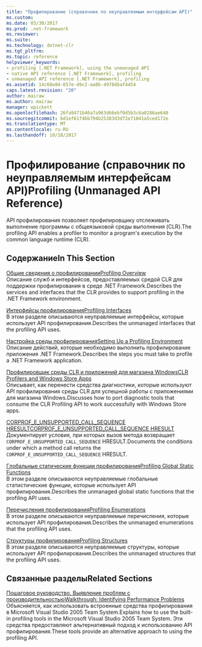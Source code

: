 ```yaml
---
title: "Профилирование (справочник по неуправляемым интерфейсам API)"
ms.custom: 
ms.date: 03/30/2017
ms.prod: .net-framework
ms.reviewer: 
ms.suite: 
ms.technology: dotnet-clr
ms.tgt_pltfrm: 
ms.topic: reference
helpviewer_keywords:
- profiling [.NET Framework], using the unmanaged API
- native API reference [.NET Framework], profiling
- unmanaged API reference [.NET Framework], profiling
ms.assetid: 14c68e84-657e-49c2-aa8b-4978dbaf4454
caps.latest.revision: "20"
author: mairaw
ms.author: mairaw
manager: wpickett
ms.openlocfilehash: 26fa9471b46a7a963d66ebf0d5b3c6a0286ae640
ms.sourcegitcommit: bd1ef61f4bb794b25383d3d72e71041a5ced172e
ms.translationtype: MT
ms.contentlocale: ru-RU
ms.lasthandoff: 10/18/2017
---
```

# <a name="profiling-unmanaged-api-reference"></a><span data-ttu-id="97171-102">Профилирование (справочник по неуправляемым интерфейсам API)</span><span class="sxs-lookup"><span data-stu-id="97171-102">Profiling (Unmanaged API Reference)</span></span>
<span data-ttu-id="97171-103">API профилирования позволяет профилировщику отслеживать выполнение программы с общеязыковой среды выполнения (CLR).</span><span class="sxs-lookup"><span data-stu-id="97171-103">The profiling API enables a profiler to monitor a program's execution by the common language runtime (CLR).</span></span>  
  
## <a name="in-this-section"></a><span data-ttu-id="97171-104">Содержание</span><span class="sxs-lookup"><span data-stu-id="97171-104">In This Section</span></span>  
 [<span data-ttu-id="97171-105">Общие сведения о профилировании</span><span class="sxs-lookup"><span data-stu-id="97171-105">Profiling Overview</span></span>](../../../../docs/framework/unmanaged-api/profiling/profiling-overview.md)  
 <span data-ttu-id="97171-106">Описание служб и интерфейсов, предоставляемых средой CLR для поддержки профилирования в среде .NET Framework.</span><span class="sxs-lookup"><span data-stu-id="97171-106">Describes the services and interfaces that the CLR provides to support profiling in the .NET Framework environment.</span></span>  
  
 [<span data-ttu-id="97171-107">Интерфейсы профилирования</span><span class="sxs-lookup"><span data-stu-id="97171-107">Profiling Interfaces</span></span>](../../../../docs/framework/unmanaged-api/profiling/profiling-interfaces.md)  
 <span data-ttu-id="97171-108">В этом разделе описываются неуправляемые интерфейсы, которые использует API профилирования.</span><span class="sxs-lookup"><span data-stu-id="97171-108">Describes the unmanaged interfaces that the profiling API uses.</span></span>  
  
 [<span data-ttu-id="97171-109">Настройка среды профилирования</span><span class="sxs-lookup"><span data-stu-id="97171-109">Setting Up a Profiling Environment</span></span>](../../../../docs/framework/unmanaged-api/profiling/setting-up-a-profiling-environment.md)  
 <span data-ttu-id="97171-110">Описание действий, которые необходимо выполнить профилирование приложения .NET Framework.</span><span class="sxs-lookup"><span data-stu-id="97171-110">Describes the steps you must take to profile a .NET Framework application.</span></span>  
  
 [<span data-ttu-id="97171-111">Профилировщик среды CLR и приложений для магазина Windows</span><span class="sxs-lookup"><span data-stu-id="97171-111">CLR Profilers and Windows Store Apps</span></span>](../../../../docs/framework/unmanaged-api/profiling/clr-profilers-and-windows-store-apps.md)  
 <span data-ttu-id="97171-112">Описывает, как перенести средства диагностики, которые используют API профилирования среды CLR для успешной работы с приложениями для магазина Windows.</span><span class="sxs-lookup"><span data-stu-id="97171-112">Discusses how to port diagnostic tools that consume the CLR Profiling API to work successfully with Windows Store apps.</span></span>  
  
 [<span data-ttu-id="97171-113">CORPROF_E_UNSUPPORTED_CALL_SEQUENCE HRESULT</span><span class="sxs-lookup"><span data-stu-id="97171-113">CORPROF_E_UNSUPPORTED_CALL_SEQUENCE HRESULT</span></span>](../../../../docs/framework/unmanaged-api/profiling/corprof-e-unsupported-call-sequence-hresult.md)  
 <span data-ttu-id="97171-114">Документирует условия, при которых вызов метода возвращает `CORPROF_E_UNSUPPORTED_CALL_SEQUENCE` HRESULT.</span><span class="sxs-lookup"><span data-stu-id="97171-114">Documents the conditions under which a method call returns the `CORPROF_E_UNSUPPORTED_CALL_SEQUENCE` HRESULT.</span></span>  
  
 [<span data-ttu-id="97171-115">Глобальные статические функции профилирования</span><span class="sxs-lookup"><span data-stu-id="97171-115">Profiling Global Static Functions</span></span>](../../../../docs/framework/unmanaged-api/profiling/profiling-global-static-functions.md)  
 <span data-ttu-id="97171-116">В этом разделе описываются неуправляемые глобальные статистические функции, которые использует API профилирования.</span><span class="sxs-lookup"><span data-stu-id="97171-116">Describes the unmanaged global static functions that the profiling API uses.</span></span>  
  
 [<span data-ttu-id="97171-117">Перечисления профилирования</span><span class="sxs-lookup"><span data-stu-id="97171-117">Profiling Enumerations</span></span>](../../../../docs/framework/unmanaged-api/profiling/profiling-enumerations.md)  
 <span data-ttu-id="97171-118">В этом разделе описываются неуправляемые перечисления, которые использует API профилирования.</span><span class="sxs-lookup"><span data-stu-id="97171-118">Describes the unmanaged enumerations that the profiling API uses.</span></span>  
  
 [<span data-ttu-id="97171-119">Структуры профилирования</span><span class="sxs-lookup"><span data-stu-id="97171-119">Profiling Structures</span></span>](../../../../docs/framework/unmanaged-api/profiling/profiling-structures.md)  
 <span data-ttu-id="97171-120">В этом разделе описываются неуправляемые структуры, которые использует API профилирования.</span><span class="sxs-lookup"><span data-stu-id="97171-120">Describes the unmanaged structures that the profiling API uses.</span></span>  
  
## <a name="related-sections"></a><span data-ttu-id="97171-121">Связанные разделы</span><span class="sxs-lookup"><span data-stu-id="97171-121">Related Sections</span></span>  
 [<span data-ttu-id="97171-122">Пошаговое руководство. Выявление проблем с производительностью</span><span class="sxs-lookup"><span data-stu-id="97171-122">Walkthrough: Identifying Performance Problems</span></span>](/visualstudio/profiling/walkthrough-identifying-performance-problems)  
 <span data-ttu-id="97171-123">Объясняется, как использовать встроенные средства профилирования в Microsoft Visual Studio 2005 Team System.</span><span class="sxs-lookup"><span data-stu-id="97171-123">Explains how to use the built-in profiling tools in the Microsoft Visual Studio 2005 Team System.</span></span> <span data-ttu-id="97171-124">Эти средства предоставляют альтернативный подход к использованию API профилирования.</span><span class="sxs-lookup"><span data-stu-id="97171-124">These tools provide an alternative approach to using the profiling API.</span></span>
